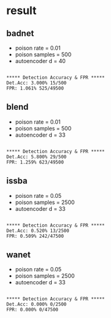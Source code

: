 # result

## badnet

- poison rate = 0.01
- poison samples = 500
- autoencoder d = 40

```text

***** Detection Accuracy & FPR *****
Det.Acc: 3.000% 15/500
FPR: 1.061% 525/49500
```

## blend

- poison rate = 0.01
- poison samples = 500
- autoencoder d = 33

```text

***** Detection Accuracy & FPR *****
Det.Acc: 5.800% 29/500
FPR: 1.259% 623/49500
```

## issba

- poison rate = 0.05
- poison samples = 2500
- autoencoder d = 33

```text

***** Detection Accuracy & FPR *****
Det.Acc: 0.520% 13/2500
FPR: 0.509% 242/47500
```

## wanet

- poison rate = 0.05
- poison samples = 2500
- autoencoder d = 33

```text

***** Detection Accuracy & FPR *****
Det.Acc: 0.000% 0/2500
FPR: 0.000% 0/47500
```
